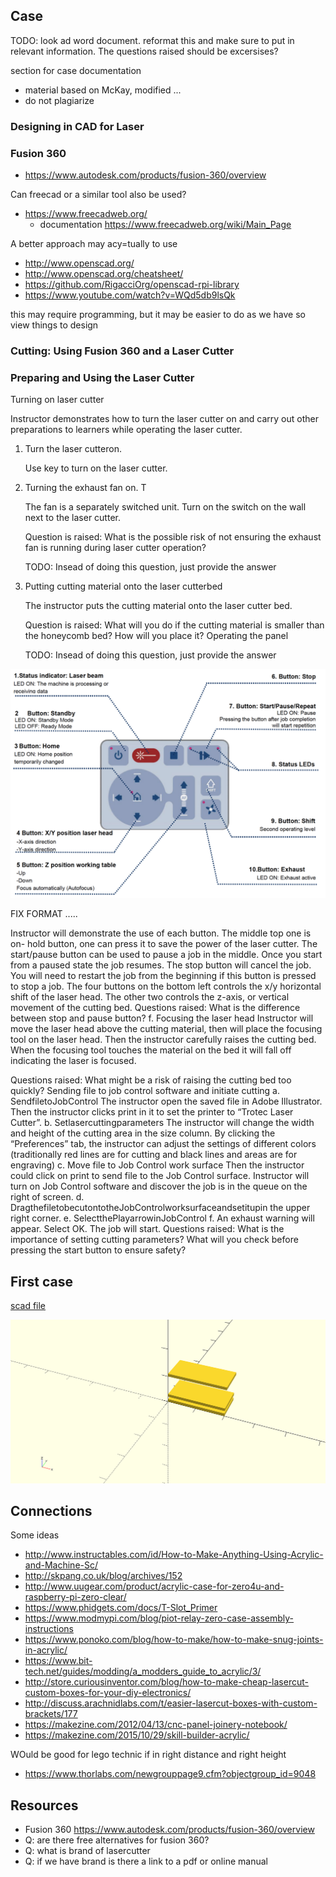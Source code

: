 ## Case

TODO: look ad word document.  reformat this and make sure to put in relevant information. The questions raised should be excersises?

section for case documentation

* material based on McKay, modified ...
* do not plagiarize

### Designing in CAD for Laser 

### Fusion 360

* <https://www.autodesk.com/products/fusion-360/overview>

Can freecad or a similar tool also be used?

* <https://www.freecadweb.org/>
  * documentation <https://www.freecadweb.org/wiki/Main_Page>

A better approach may acy=tually to use 

* <http://www.openscad.org/>
* <http://www.openscad.org/cheatsheet/>
* <https://github.com/RigacciOrg/openscad-rpi-library>
* <https://www.youtube.com/watch?v=WQd5db9lsQk>

this may require programming, but it may be easier to do as we have so view things to design

### Cutting: Using Fusion 360 and a Laser Cutter

### Preparing and Using the Laser Cutter

Turning on laser cutter

Instructor demonstrates how to turn the laser cutter on and carry out other preparations to learners while operating the laser cutter.

1. Turn the laser cutteron. 

   Use key to turn on the laser cutter.

3. Turning the exhaust fan on.  T

   The fan is a separately switched unit. Turn on the switch on the wall next to the laser cutter.

   Question is raised: What is the possible risk of not ensuring the exhaust fan is running during laser cutter operation?
   
   TODO: Insead of doing this question, just provide the answer

3. Putting cutting material onto the laser cutterbed

   The instructor puts the cutting material onto the laser cutter bed.
   
   Question is raised: What will you do if the cutting material is smaller than the honeycomb bed? How will you place it?
Operating the panel

   TODO: Insead of doing this question, just provide the answer

![Figure: Control Panel](images/control-panel-laser-cutter.png)

FIX FORMAT .....

Instructor will demonstrate the use of each button. The middle top one is on- hold button, one can press it to save the power of the laser cutter.
The start/pause button can be used to pause a job in the middle. Once you start from a paused state the job resumes.
The stop button will cancel the job. You will need to restart the job from the beginning if this button is pressed to stop a job.
The four buttons on the bottom left controls the x/y horizontal shift of the laser head. The other two controls the z-axis, or vertical movement of the cutting bed.
Questions raised: What is the difference between stop and pause button?
f. Focusing the laser head
Instructor will move the laser head above the cutting material, then will place the focusing tool on the laser head. Then the instructor carefully raises the cutting bed. When the focusing tool touches the material on the bed it will fall off indicating the laser is focused.

Questions raised: What might be a risk of raising the cutting bed too quickly?
Sending file to job control software and initiate cutting
a. SendfiletoJobControl
The instructor open the saved file in Adobe Illustrator. Then the instructor clicks print in it to set the printer to “Trotec Laser Cutter”.
b. Setlasercuttingparameters
The instructor will change the width and height of the cutting area in the size column. By clicking the “Preferences” tab, the instructor can adjust the settings of different colors (traditionally red lines are for cutting and black lines and areas are for engraving)
c. Move file to Job Control work surface
Then the instructor could click on print to send file to the Job Control surface. Instructor will turn on Job Control software and discover the job is in the queue on the right of screen.
d. DragthefiletobecutontotheJobControlworksurfaceandsetitupin the upper right corner.
e. SelectthePlayarrowinJobControl
f. An exhaust warning will appear. Select OK. The job will start.
Questions raised:
What is the importance of setting cutting parameters?
What will you check before pressing the start button to ensure safety?

## First case

[scad file](images/case-a.scad)

![](images/case-a.png)

## Connections

Some ideas

* <http://www.instructables.com/id/How-to-Make-Anything-Using-Acrylic-and-Machine-Sc/>
* <http://skpang.co.uk/blog/archives/152>
* <http://www.uugear.com/product/acrylic-case-for-zero4u-and-raspberry-pi-zero-clear/>
* <https://www.phidgets.com/docs/T-Slot_Primer>
* <https://www.modmypi.com/blog/piot-relay-zero-case-assembly-instructions>
* <https://www.ponoko.com/blog/how-to-make/how-to-make-snug-joints-in-acrylic/>
* <https://www.bit-tech.net/guides/modding/a_modders_guide_to_acrylic/3/>
* <http://store.curiousinventor.com/blog/how-to-make-cheap-lasercut-custom-boxes-for-your-diy-electronics/>
* <http://discuss.arachnidlabs.com/t/easier-lasercut-boxes-with-custom-brackets/177>
* <https://makezine.com/2012/04/13/cnc-panel-joinery-notebook/>
* <https://makezine.com/2015/10/29/skill-builder-acrylic/>

WOuld be good for lego technic if in right distance and right height

* <https://www.thorlabs.com/newgrouppage9.cfm?objectgroup_id=9048>

## Resources

* Fusion 360 <https://www.autodesk.com/products/fusion-360/overview>
* Q: are there free alternatives for fusion 360?
* Q: what is brand of lasercutter
* Q: if we have brand is there a link to a pdf or online manual 